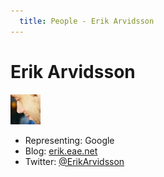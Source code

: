 ```yaml
---
  title: People - Erik Arvidsson
---
```


# Erik Arvidsson

<img class="person" src="/public/images/people/erik-arvidsson.jpg"/>

  * Representing: Google
  * Blog: [erik.eae.net](http://erik.eae.net/)
  * Twitter: [@ErikArvidsson](http://twitter.com/ErikArvidsson)

